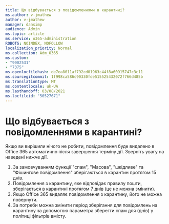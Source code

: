```yaml
---
title: Що відбувається з повідомленнями в карантині?
ms.author: v-jmathew
author: v-jmathew
manager: dansimp
audience: Admin
ms.topic: article
ms.service: o365-administration
ROBOTS: NOINDEX, NOFOLLOW
localization_priority: Normal
ms.collection: Adm_O365
ms.custom:
- "9002531"
- "7375"
ms.openlocfilehash: de7ea8011af792cd01963c44f8a60915747c3c11
ms.sourcegitcommit: 1f998ca586c90330fde515525432072f766d485b
ms.translationtype: MT
ms.contentlocale: uk-UA
ms.lasthandoff: 03/08/2021
ms.locfileid: "50527671"
---
```

# <a name="what-happens-to-quarantined-messages"></a>Що відбувається з повідомленнями в карантині?

Якщо ви вирішили нічого не робити, повідомлення буде видалено в Office 365 автоматично після завершення терміну дії. Зверніть увагу на наведені нижче дії.

1. За замовчуванням функції "спам", "Масова", "шкідливе" та "Фішингове повідомлення" зберігаються в карантин протягом 15 днів.
2. Повідомлення з карантину, яке відповідає правилу пошти, зберігається в карантині протягом 7 днів (це не можна змінити).
3. Якщо Office 365 видаляє повідомлення з карантину, його не можна повернути.
4. За потреби можна змінити період зберігання для повідомлень на карантину за допомогою параметра зберегти спам для (днів) у політиці фільтрів вмісту.
